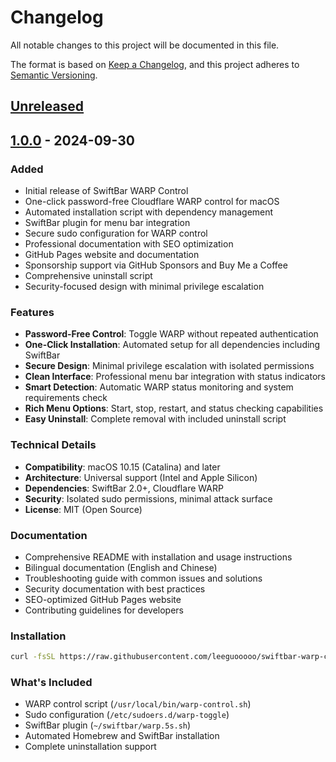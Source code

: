 # Changelog

All notable changes to this project will be documented in this file.

The format is based on [Keep a Changelog](https://keepachangelog.com/en/1.0.0/),
and this project adheres to [Semantic Versioning](https://semver.org/spec/v2.0.0.html).

## [Unreleased]

## [1.0.0] - 2024-09-30

### Added
- Initial release of SwiftBar WARP Control
- One-click password-free Cloudflare WARP control for macOS
- Automated installation script with dependency management
- SwiftBar plugin for menu bar integration
- Secure sudo configuration for WARP control
- Professional documentation with SEO optimization
- GitHub Pages website and documentation
- Sponsorship support via GitHub Sponsors and Buy Me a Coffee
- Comprehensive uninstall script
- Security-focused design with minimal privilege escalation

### Features
- **Password-Free Control**: Toggle WARP without repeated authentication
- **One-Click Installation**: Automated setup for all dependencies including SwiftBar
- **Secure Design**: Minimal privilege escalation with isolated permissions
- **Clean Interface**: Professional menu bar integration with status indicators
- **Smart Detection**: Automatic WARP status monitoring and system requirements check
- **Rich Menu Options**: Start, stop, restart, and status checking capabilities
- **Easy Uninstall**: Complete removal with included uninstall script

### Technical Details
- **Compatibility**: macOS 10.15 (Catalina) and later
- **Architecture**: Universal support (Intel and Apple Silicon)
- **Dependencies**: SwiftBar 2.0+, Cloudflare WARP
- **Security**: Isolated sudo permissions, minimal attack surface
- **License**: MIT (Open Source)

### Documentation
- Comprehensive README with installation and usage instructions
- Bilingual documentation (English and Chinese)
- Troubleshooting guide with common issues and solutions
- Security documentation with best practices
- SEO-optimized GitHub Pages website
- Contributing guidelines for developers

### Installation
```bash
curl -fsSL https://raw.githubusercontent.com/leeguooooo/swiftbar-warp-control/main/install.sh | bash
```

### What's Included
- WARP control script (`/usr/local/bin/warp-control.sh`)
- Sudo configuration (`/etc/sudoers.d/warp-toggle`)
- SwiftBar plugin (`~/swiftbar/warp.5s.sh`)
- Automated Homebrew and SwiftBar installation
- Complete uninstallation support

[Unreleased]: https://github.com/leeguooooo/swiftbar-warp-control/compare/v1.0.0...HEAD
[1.0.0]: https://github.com/leeguooooo/swiftbar-warp-control/releases/tag/v1.0.0